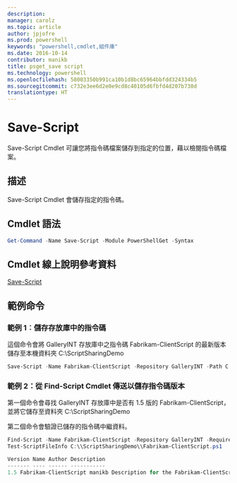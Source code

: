 ```yaml
---
description: 
manager: carolz
ms.topic: article
author: jpjofre
ms.prod: powershell
keywords: "powershell,cmdlet,組件庫"
ms.date: 2016-10-14
contributor: manikb
title: psget_save script
ms.technology: powershell
ms.openlocfilehash: 58003350b991ca10b1d8bc65964bbfdd324334b5
ms.sourcegitcommit: c732e3ee6d2e0e9cd8c40105d6fbfd4d207b730d
translationtype: HT
---
```

# <a name="save-script"></a>Save-Script

Save-Script Cmdlet 可讓您將指令碼檔案儲存到指定的位置，藉以檢閱指令碼檔案。

## <a name="description"></a>描述

Save-Script Cmdlet 會儲存指定的指令碼。

## <a name="cmdlet-syntax"></a>Cmdlet 語法

```powershell
Get-Command -Name Save-Script -Module PowerShellGet -Syntax
```
## <a name="cmdlet-online-help-reference"></a>Cmdlet 線上說明參考資料

[Save-Script](http://go.microsoft.com/fwlink/?LinkId=619786)

## <a name="example-commands"></a>範例命令

### <a name="example-1-save-a-script-from-a-repository"></a>範例 1︰儲存存放庫中的指令碼
這個命令會將 GalleryINT 存放庫中之指令碼 Fabrikam-ClientScript 的最新版本儲存至本機資料夾 C:\ScriptSharingDemo

```powershell
Save-Script -Name Fabrikam-ClientScript -Repository GalleryINT -Path C:\ScriptSharingDemo
```

### <a name="example-2-save-a-version-of-a-script-by-piping-from-the-find-script-cmdlet"></a>範例 2：從 Find-Script Cmdlet 傳送以儲存指令碼版本

第一個命令會尋找 GalleryINT 存放庫中是否有 1.5 版的 Fabrikam-ClientScript，並將它儲存至資料夾 C:\ScriptSharingDemo

第二個命令會驗證已儲存的指令碼中繼資料。

```powershell
Find-Script -Name Fabrikam-ClientScript -Repository GalleryINT -RequiredVersion 1.5 | Save-Script -Path C:\\ScriptSharingDemo
Test-ScriptFileInfo C:\\ScriptSharingDemo\\Fabrikam-ClientScript.ps1

Version Name Author Description
------- ---- ------ -----------
1.5 Fabrikam-ClientScript manikb Description for the Fabrikam-ClientScript script
```


